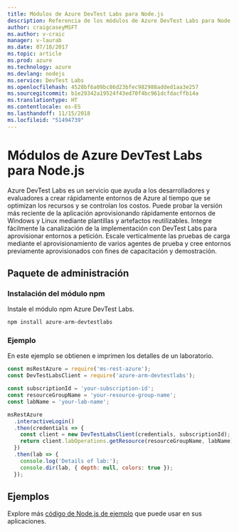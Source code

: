 ```yaml
---
title: Módulos de Azure DevTest Labs para Node.js
description: Referencia de los módulos de Azure DevTest Labs para Node.js
author: craigcaseyMSFT
ms.author: v-craic
manager: v-laurab
ms.date: 07/18/2017
ms.topic: article
ms.prod: azure
ms.technology: azure
ms.devlang: nodejs
ms.service: DevTest Labs
ms.openlocfilehash: 4528bf6a09bc86d23bfec982988added1aa3e257
ms.sourcegitcommit: b1e29342a19524f43ed70f4bc961dcfdacffb14a
ms.translationtype: HT
ms.contentlocale: es-ES
ms.lasthandoff: 11/15/2018
ms.locfileid: "51494739"
---
```

# <a name="azure-devtest-labs-modules-for-nodejs"></a>Módulos de Azure DevTest Labs para Node.js

Azure DevTest Labs es un servicio que ayuda a los desarrolladores y evaluadores a crear rápidamente entornos de Azure al tiempo que se optimizan los recursos y se controlan los costos. Puede probar la versión más reciente de la aplicación aprovisionando rápidamente entornos de Windows y Linux mediante plantillas y artefactos reutilizables. Integre fácilmente la canalización de la implementación con DevTest Labs para aprovisionar entornos a petición. Escale verticalmente las pruebas de carga mediante el aprovisionamiento de varios agentes de prueba y cree entornos previamente aprovisionados con fines de capacitación y demostración.

## <a name="management-package"></a>Paquete de administración

### <a name="install-the-npm-module"></a>Instalación del módulo npm

Instale el módulo npm Azure DevTest Labs.

```bash
npm install azure-arm-devtestlabs
```

### <a name="example"></a>Ejemplo

En este ejemplo se obtienen e imprimen los detalles de un laboratorio.

```javascript
const msRestAzure = require('ms-rest-azure');
const DevTestLabsClient = require('azure-arm-devtestlabs');

const subscriptionId = 'your-subscription-id';
const resourceGroupName = 'your-resource-group-name';
const labName = 'your-lab-name';

msRestAzure
  .interactiveLogin()
  .then(credentials => {
    const client = new DevTestLabsClient(credentials, subscriptionId);
    return client.labOperations.getResource(resourceGroupName, labName);
  })
  .then(lab => {
    console.log('Details of lab:');
    console.dir(lab, { depth: null, colors: true });
  });
```

## <a name="samples"></a>Ejemplos

Explore más [código de Node.js de ejemplo](https://azure.microsoft.com/resources/samples/?platform=nodejs) que puede usar en sus aplicaciones.
